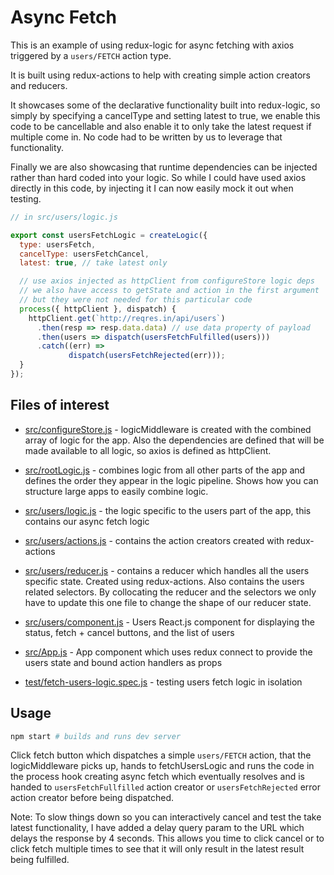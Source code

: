 # Async Fetch

This is an example of using redux-logic for async fetching with axios triggered by a `users/FETCH` action type.

It is built using redux-actions to help with creating simple action creators and reducers.

It showcases some of the declarative functionality built into redux-logic, so simply by specifying a cancelType and setting latest to true, we enable this code to be cancellable and also enable it to only take the latest request if multiple come in. No code had to be written by us to leverage that functionality.

Finally we are also showcasing that runtime dependencies can be injected rather than hard coded into your logic. So while I could have used axios directly in this code, by injecting it I can now easily mock it out when testing.


```js
// in src/users/logic.js

export const usersFetchLogic = createLogic({
  type: usersFetch,
  cancelType: usersFetchCancel,
  latest: true, // take latest only

  // use axios injected as httpClient from configureStore logic deps
  // we also have access to getState and action in the first argument
  // but they were not needed for this particular code
  process({ httpClient }, dispatch) {
    httpClient.get(`http://reqres.in/api/users`)
      .then(resp => resp.data.data) // use data property of payload
      .then(users => dispatch(usersFetchFulfilled(users)))
      .catch((err) =>
             dispatch(usersFetchRejected(err)));
  }
});
```

## Files of interest

 - [src/configureStore.js](./src/configureStore.js) - logicMiddleware is created with the combined array of logic for the app. Also the dependencies are defined that will be made available to all logic, so axios is defined as httpClient.

 - [src/rootLogic.js](./src/rootLogic.js) - combines logic from all other parts of the app and defines the order they appear in the logic pipeline. Shows how you can structure large apps to easily combine logic.

 - [src/users/logic.js](./src/users/logic.js) - the logic specific to the users part of the app, this contains our async fetch logic

 - [src/users/actions.js](./src/users/actions.js) - contains the action creators created with redux-actions

 - [src/users/reducer.js](./src/users/reducer.js) - contains a reducer which handles all the users specific state. Created using redux-actions. Also contains the users related selectors. By collocating the reducer and the selectors we only have to update this one file to change the shape of our reducer state.

 - [src/users/component.js](./src/users/component.js) - Users React.js component for displaying the status, fetch + cancel buttons, and the list of users

 - [src/App.js](./src/App.js) - App component which uses redux connect to provide the users state and bound action handlers as props

 - [test/fetch-users-logic.spec.js](./test/fetch-users-logic.spec.js) - testing users fetch logic in isolation

## Usage

```bash
npm start # builds and runs dev server
```

Click fetch button which dispatches a simple `users/FETCH` action, that the logicMiddleware picks up, hands to fetchUsersLogic and runs the code in the process hook creating async fetch which eventually resolves and is handed to `usersFetchFullfilled` action creator or `usersFetchRejected` error action creator before being dispatched.

Note: To slow things down so you can interactively cancel and test the take latest functionality, I have added a delay query param to the URL which delays the response by 4 seconds. This allows you time to click cancel or to click fetch multiple times to see that it will only result in the latest result being fulfilled.
